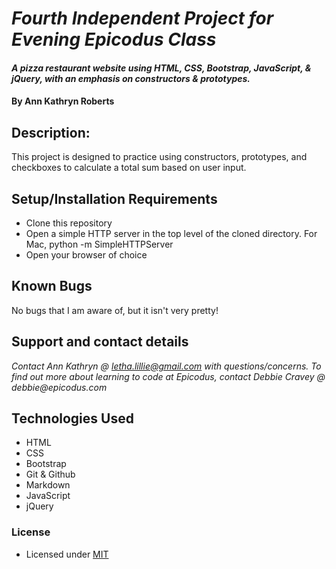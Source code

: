 # _Fourth Independent Project for Evening Epicodus Class_

#### _A pizza restaurant website using HTML, CSS, Bootstrap, JavaScript, & jQuery, with an emphasis on constructors & prototypes._

#### By **Ann Kathryn Roberts**

## Description:

This project is designed to practice using constructors, prototypes, and checkboxes to calculate a total sum based on user input.

## Setup/Installation Requirements

* Clone this repository
* Open a simple HTTP server in the top level of the cloned directory. For Mac, python -m SimpleHTTPServer
* Open your browser of choice

## Known Bugs

No bugs that I am aware of, but it isn't very pretty!

## Support and contact details

_Contact Ann Kathryn @ letha.lillie@gmail.com with questions/concerns._
_To find out more about learning to code at Epicodus, contact Debbie Cravey @ debbie@epicodus.com_

## Technologies Used

* HTML
* CSS
* Bootstrap
* Git & Github
* Markdown
* JavaScript
* jQuery

### License

* Licensed under [MIT](https://en.wikipedia.org/wiki/MIT_License)
